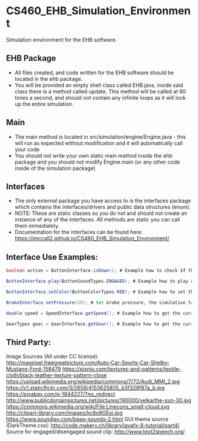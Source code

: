 # CS460_EHB_Simulation_Environment


Simulation environment for the EHB software.

## EHB Package
* All files created, and code written for the EHB software should be located in the ehb package.
* You will be provided an empty shell class called EHB.java, inside said class there is a method called update. This method will be called at 60 times a second, and should not contain any infinite loops as it will lock up the entire simulation.

## Main
* The main method is located in src/simulation/engine/Engine.java - this will run as expected without modification and it will automatically call your code
* You should not write your own static main method inside the ehb package and you should not modify Engine.main (or any other code inside of the simulation package)

## Interfaces
* The only external package you have access to is the interfaces package which contains the interfaces/drivers and public data structures (enum).
* NOTE: These are static classes so you do not and should not create an instance of any of the interfaces. All methods are static you can call them immediately. 
* Documentation for the interfaces can be found here: https://jmccall2.github.io/CS460_EHB_Simulation_Environment/

## Interface Use Examples:
```java
boolean active = ButtonInterface.isDown(); # Example how to check if the button is currently pressed down.

ButtonInterface.play(ButtonSoundTypes.ENGAGED); # Example how to play a sound, this is played immediately.

ButtonInterface.setColor(ButtonColorTypes.RED); # Example how to set the color, this is changed immediately.

BrakeInterface.setPressure(50); # Set brake pressure, the simulation takes this into account right away.

double speed = SpeedInterface.getSpeed(); # Example how to get the current speed (in meters/second)

GearTypes gear = GearInterface.getGear(); # Example how to get the current gear. 
```

## Third Party:
Image Sources (All under CC license):
http://maxpixel.freegreatpicture.com/Auto-Car-Sports-Car-Shelby-Mustang-Ford-158479
https://pixnio.com/textures-and-patterns/textile-cloth/black-leather-texture-pattern-close
https://upload.wikimedia.org/wikipedia/commons/7/72/Audi_MMI_2.jpg
https://c1.staticflickr.com/3/2658/4153625805_b3f328f87a_b.jpg
https://pixabay.com/p-1844227/?no_redirect
http://www.publicdomainpictures.net/pictures/190000/velka/the-sun-30.jpg
https://commons.wikimedia.org/wiki/File:Linecons_small-cloud.svg
http://clipart-library.com/images/kc8o9GEoi.jpg
https://www.soundjay.com/beep-sounds-2.html
GUI theme source (DarkTheme.css):
http://code.makery.ch/library/javafx-8-tutorial/part4/
Source for engaged/disengaged sound clip: http://www.text2speech.org/


